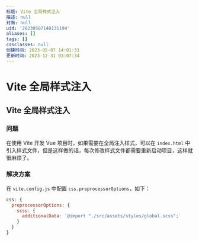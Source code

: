 ```yaml
---
标题: Vite 全局样式注入
描述: null
封面: null
uid: '20230507140131194'
aliases: []
tags: []
cssclasses: null
创建时间: 2023-05-07 14:01:31
更新时间: 2023-12-31 03:07:34
---
```


# Vite 全局样式注入

## Vite 全局样式注入

### 问题

在使用 Vite 开发 Vue 项目时，如果需要在全局注入样式，可以在 `index.html` 中引入样式文件，但是这样做的话，每次修改样式文件都需要重新启动项目，这样就很麻烦了。

### 解决方案

在 `vite.config.js` 中配置 `css.preprocessorOptions`，如下：

```js
css: {
  preprocessorOptions: {
    scss: {
      additionalData: `@import "./src/assets/styles/global.scss";`
    }
  }
}
```
